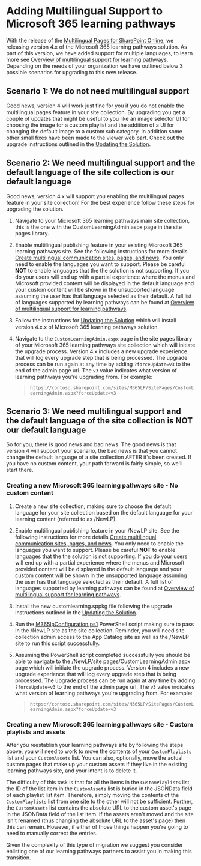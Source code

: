 # Adding Multilingual Support to Microsoft 365 learning pathways

With the release of the [Multilingual Pages for SharePoint Online](https://support.office.com/article/2bb7d610-5453-41c6-a0e8-6f40b3ed750c), we releasing version 4.x of the Microsoft 365 learning pathways solution. As part of this version, we have added support for multiple languages, to learn more see [Overview of multilingual support for learning pathways](https://docs.microsoft.com/en-us/office365/customlearning/custom_overview_ml). Depending on the needs of your organization we have outlined below 3 possible scenarios for upgrading to this new release.

## Scenario 1: We do not need multilingual support

Good news, version 4 will work just fine for you if you do not enable the multilingual pages feature in your site collection. By upgrading you get a couple of updates that might be useful to you like an image selector UI for choosing the image for a custom playlist and the addition of a UI for changing the default image to a custom sub category. In addition some other small fixes have been made to the viewer web part. Check out the upgrade instructions outlined in the [Updating the Solution](../README.md#Updating-the-solution).

## Scenario 2: We need multilingual support and the default language of the site collection is our default language

Good news, version 4.x will support you enabling the multilingual pages feature in your site collection! For the best experience follow these steps for upgrading the solution.

1. Navigate to your Microsoft 365 learning pathways main site collection, this is the one with the CustomLearningAdmin.aspx page in the site pages library.

1. Enable multilingual publishing feature in your existing Microsoft 365 learning pathways site. See the following instructions for more details [Create multilingual communication sites, pages, and news](https://support.office.com/en-us/article/create-multilingual-communication-sites-pages-and-news-2bb7d610-5453-41c6-a0e8-6f40b3ed750c). You only need to enable the languages you want to support. Please be careful **NOT** to enable languages that the the solution is not supporting. If you do your users will end up with a partial experience where the menus and Microsoft provided content will be displayed in the default language and your custom content will be shown in the unsupported language assuming the user has that language selected as their default. A full list of languages supported by learning pathways can be found at [Overview of multilingual support for learning pathways](https://docs.microsoft.com/en-us/office365/customlearning/custom_overview_ml).

1. Follow the instructions for [Updating the Solution](../README.md#Updating-the-solution) which will install version 4.x.x of Microsoft 365 learning pathways solution.

1. Navigate to the `CustomLearningAdmin.aspx` page in the site pages library of your Microsoft 365 learning pathways site collection which will initiate the upgrade process. Version 4.x includes a new upgrade experience that will log every upgrade step that is being processed. The upgrade process can be run again at any time by adding `?forceUpdate=v3` to the end of the admin page url. The `v3` value indicates what version of learning pathways you're upgrading from. For example:
   > `https://contoso.sharepoint.com/sites/M365LP/SitePages/CustomLearningAdmin.aspx?forceUpdate=v3`

## Scenario 3: We need multilingual support and the default language of the site collection is **NOT** our default language

So for you, there is good news and bad news. The good news is that version 4 will support your scenario, the bad news is that you cannot change the default language of a site collection AFTER it's been created. If you have no custom content, your path forward is fairly simple, so we'll start there.

### Creating a new Microsoft 365 learning pathways site - No custom content

1. Create a new site collection, making sure to choose the default language for your site collection based on the default language for your learning content (referred to as /NewLP).

1. Enable multilingual publishing feature in your /NewLP site. See the following instructions for more details [Create multilingual communication sites, pages, and news](https://support.office.com/en-us/article/create-multilingual-communication-sites-pages-and-news-2bb7d610-5453-41c6-a0e8-6f40b3ed750c). You only need to enable the languages you want to support. Please be careful **NOT** to enable languages that the the solution is not supporting. If you do your users will end up with a partial experience where the menus and Microsoft provided content will be displayed in the default language and your custom content will be shown in the unsupported language assuming the user has that language selected as their default. A full list of languages supported by learning pathways can be found at [Overview of multilingual support for learning pathways](https://docs.microsoft.com/en-us/office365/customlearning/custom_overview_ml).

1. Install the new customlearning.sppkg file following the upgrade instructions outlined in the [Updating the Solution](../README.md#Updating-the-solution).

1. Run the [M365lpConfiguration.ps1](./M365lpConfiguration.ps1) PowerShell script making sure to pass in the /NewLP site as the site collection. Reminder, you will need site collection admin access to the App Catalog site as well as the /NewLP site to run this script successfully.

1. Assuming the PowerShell script completed successfully you should be able to navigate to the /NewLP/site pages/CustomLearningAdmin.aspx page which will initiate the upgrade process. Version 4 includes a new upgrade experience that will log every upgrade step that is being processed. The upgrade process can be run again at any time by adding `?forceUpdate=v3` to the end of the admin page url. The `v3` value indicates what version of learning pathways you're upgrading from. For example:
   > `https://contoso.sharepoint.com/sites/M365LP/SitePages/CustomLearningAdmin.aspx?forceUpdate=v3`

### Creating a new Microsoft 365 learning pathways site - Custom playlists and assets

After you reestablish your learning pathways site by following the steps above, you will need to work to move the contents of your `CustomPlaylists` list and your `CustomAssets` list. You can also, optionally, move the actual custom pages that make up your custom assets if they live in the existing learning pathways site, and your intent is to delete it.

The difficulty of this task is that for all the items in the `CustomPlaylists` list, the ID of the list item in the `CustomAssets` list is buried in the JSONData field of each playlist list item. Therefore, simply moving the contents of the `CustomPlaylists` list from one site to the other will not be sufficient. Further, the `CustomAssets` list contains the absolute URL to the custom asset's page in the JSONData field of the list item. If the assets aren't moved and the site isn't renamed (thus changing the absolute URL to the asset's page) then this can remain. However, if either of those things happen you're going to need to manually correct the entries.

Given the complexity of this type of migration we suggest you consider enlisting one of our learning pathways partners to assist you in making this transition.
